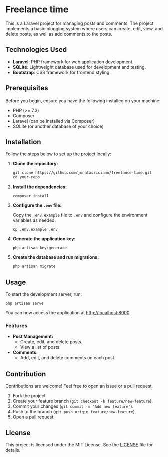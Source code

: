 

Freelance time
==================

This is a Laravel project for managing posts and comments. The project implements a basic blogging system where users can create, edit, view, and delete posts, as well as add comments to the posts.

Technologies Used
-----------------

*   **Laravel**: PHP framework for web application development.
*   **SQLite**: Lightweight database used for development and testing.
*   **Bootstrap**: CSS framework for frontend styling.

Prerequisites
-------------

Before you begin, ensure you have the following installed on your machine:

*   PHP (>= 7.3)
*   Composer
*   Laravel (can be installed via Composer)
*   SQLite (or another database of your choice)

Installation
------------

Follow the steps below to set up the project locally:

1.  **Clone the repository:**
    
        git clone https://github.com/jonatasriciano/freelance-time.git
        cd your-repo
    
2.  **Install the dependencies:**
    
        composer install
    
3.  **Configure the `.env` file:**
    
    Copy the `.env.example` file to `.env` and configure the environment variables as needed.
    
        cp .env.example .env
    
4.  **Generate the application key:**
    
        php artisan key:generate
    
5.  **Create the database and run migrations:**
    
        php artisan migrate
    

Usage
-----

To start the development server, run:

    php artisan serve

You can now access the application at [http://localhost:8000](http://localhost:8000).

### Features

*   **Post Management:**
    *   Create, edit, and delete posts.
    *   View a list of posts.
*   **Comments:**
    *   Add, edit, and delete comments on each post.

Contribution
------------

Contributions are welcome! Feel free to open an issue or a pull request.

1.  Fork the project.
2.  Create your feature branch (`git checkout -b feature/new-feature`).
3.  Commit your changes (`git commit -m 'Add new feature'`).
4.  Push to the branch (`git push origin feature/new-feature`).
5.  Open a pull request.

License
-------

This project is licensed under the MIT License. See the [LICENSE](LICENSE) file for details.
